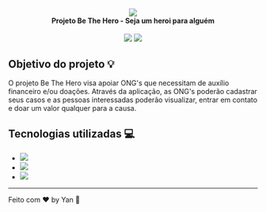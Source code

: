 <h4 align="center">
<img src="./frontend/src/assets/logo-bethehero.png"/>
<br>Projeto Be The Hero - Seja um heroi para alguém
</h4>
<p align="center">
    <img src="https://img.shields.io/badge/Version-0.1-red.svg"/>
    <img src="https://img.shields.io/badge/License-MIT-red.svg"/>
</p>

## Objetivo do projeto :bulb:

O projeto Be The Hero visa apoiar ONG's que necessitam de auxílio financeiro e/ou doações. Através da aplicação, as ONG's 
poderão cadastrar seus casos e as pessoas interessadas poderão visualizar, entrar em contato e doar um valor qualquer para a causa.

## Tecnologias utilizadas :computer:

 - <span><a href="https://reactnative.dev/" target="_blank"><img src="https://img.shields.io/badge/ReactNative-Mobile-red.svg"/></a></span>
 - <span><a href="https://nodejs.org/en/" target="_blank"><img src="https://img.shields.io/badge/NodeJS-Backend-red.svg"/></a></span>
 - <span><a href="https://pt-br.reactjs.org/" target="_blank"><img src="https://img.shields.io/badge/React-Frontend-red.svg"/></a></span>

---

Feito com ♥ by Yan :wave:
